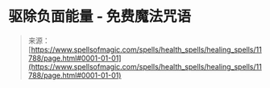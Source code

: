 <!--yml

category: 未分类

date: 2024-06-12 18:49:16

-->

# 驱除负面能量 - 免费魔法咒语

> 来源：[https://www.spellsofmagic.com/spells/health_spells/healing_spells/11788/page.html#0001-01-01](https://www.spellsofmagic.com/spells/health_spells/healing_spells/11788/page.html#0001-01-01)
